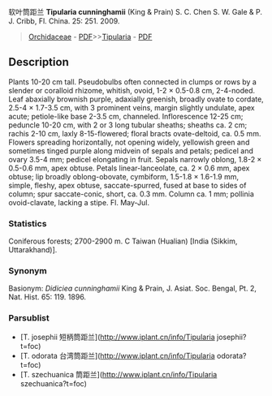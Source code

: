 软叶筒距兰 **Tipularia cunninghamii** (King & Prain) S. C. Chen S. W. Gale & P. J. Cribb, Fl. China. 25: 251. 2009.

> [Orchidaceae](http://www.iplant.cn/info/Orchidaceae?t=foc) - [PDF](http://www.iplant.cn/foc/pdf/Orchidaceae.pdf)>>[Tipularia](http://www.iplant.cn/info/Tipularia?t=foc) - [PDF](http://www.iplant.cn/foc/pdf/Tipularia.pdf)

## Description

Plants 10-20 cm tall. Pseudobulbs often connected in clumps or rows by a slender or coralloid rhizome, whitish, ovoid, 1-2 × 0.5-0.8 cm, 2-4-noded. Leaf abaxially brownish purple, adaxially greenish, broadly ovate to cordate, 2.5-4 × 1.7-3.5 cm, with 3 prominent veins, margin slightly undulate, apex acute; petiole-like base 2-3.5 cm, channeled. Inflorescence 12-25 cm; peduncle 10-20 cm, with 2 or 3 long tubular sheaths; sheaths ca. 2 cm; rachis 2-10 cm, laxly 8-15-flowered; floral bracts ovate-deltoid, ca. 0.5 mm. Flowers spreading horizontally, not opening widely, yellowish green and sometimes tinged purple along midvein of sepals and petals; pedicel and ovary 3.5-4 mm; pedicel elongating in fruit. Sepals narrowly oblong, 1.8-2 × 0.5-0.6 mm, apex obtuse. Petals linear-lanceolate, ca. 2 × 0.6 mm, apex obtuse; lip broadly oblong-obovate, cymbiform, 1.5-1.8 × 1.6-1.9 mm, simple, fleshy, apex obtuse, saccate-spurred, fused at base to sides of column; spur saccate-conic, short, ca. 0.3 mm. Column ca. 1 mm; pollinia ovoid-clavate, lacking a stipe. Fl. May-Jul.

### Statistics
Coniferous forests; 2700-2900 m. C Taiwan (Hualian) [India (Sikkim, Uttarakhand)].

### Synonym
Basionym: *Didiciea cunninghamii* King & Prain, J. Asiat. Soc. Bengal, Pt. 2, Nat. Hist. 65: 119. 1896.

### Parsublist

* [T.  josephii  短柄筒距兰](http://www.iplant.cn/info/Tipularia josephii?t=foc)
* [T.  odorata  台湾筒距兰](http://www.iplant.cn/info/Tipularia odorata?t=foc)
* [T.  szechuanica  筒距兰](http://www.iplant.cn/info/Tipularia szechuanica?t=foc)
